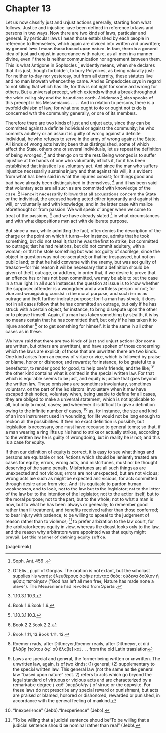 # Chapter 13

Let us now classify just and unjust actions generally, starting from what follows. Justice and injustice have been defined in reference to laws and
persons in two ways. Now there are two kinds of laws, particular and general. By particular laws I mean those established by each people in
reference to themselves, which again are divided into written and unwritten; by general laws I mean those based upon nature. In fact, there is a
general idea of just and unjust in accordance with nature, as all men in a manner divine, even if there is neither communication nor agreement
between them. This is what Antigone in Sophocles [^^12_1] evidently means, when she declares that it is just, though forbidden, to bury Polynices,
as being naturally just: For neither to-day nor yesterday, but from all eternity, these statutes live and no man knoweth whence they came. And as
Empedocles says in regard to not killing that which has life, for this is not right for some and wrong for others, But a universal precept, which
extends without a break throughout the wide-ruling sky and the boundless earth. Alcidamas [^^12_2] also speaks of this precept in his
Messeniacus . . . . And in relation to persons, there is a twofold division of law; for what one ought to do or ought not to do is concerned with
the community generally, or one of its members.

Therefore there are two kinds of just and unjust acts, since they can be committed against a definite individual or against the community; he who commits adultery or an assault is guilty of wrong against a definite
individual, he who refuses to serve in the army of wrong against the State. All kinds of wrong acts having been thus distinguished, some of which
affect the State, others one or several individuals, let us repeat the definition of being wronged, [^^12_3] and then go on to the rest. Being
wronged is to suffer injustice at the hands of one who voluntarily inflicts it, for it has been established that injustice is a voluntary act. And
since the man who suffers injustice necessarily sustains injury and that against his will, it is evident from what has been said in what the
injuries consist; for things good and bad have already been distinguished in themselves, [^^12_4] and it has been said that voluntary acts are all
such as are committed with knowledge of the case. [^^12_5] Hence it necessarily follows that all accusations concern the State or the individual,
the accused having acted either ignorantly and against his will, or voluntarily and with knowledge, and in the latter case with malice aforethought
or from passion. We will speak of anger when we come to treat of the passions, [^^12_6] and we have already stated [^^12_7] in what circumstances
and with what dispositions men act with deliberate purpose.

But since a man, while admitting the fact, often denies the description of the charge or the point on which it turns—for instance, admits that he
took something, but did not steal it; that he was the first to strike, but committed no outrage; that he had relations, but did not commit adultery,
with a woman; or that he stole something but was not guilty of sacrilege, since the object in question was not consecrated; or that he trespassed,
but not on public land; or that he held converse with the enemy, but was not guilty of treason—for this reason it will be necessary that a
definition should be given of theft, outrage, or adultery, in order that, if we desire to prove that an offence has or has not been committed, we
may be able to put the case in a true light. In all such instances the question at issue is to know whether the supposed offender is a wrongdoer and
a worthless person, or not; for vice and wrongdoing consist in the moral purpose, and such terms as outrage and theft further indicate purpose; for
if a man has struck, it does not in all cases follow that he has committed an outrage, but only if he has struck with a certain object, for
instance, to bring disrepute upon the other or to please himself. Again, if a man has taken something by stealth, it is by no means certain that he
has committed theft, but only if he has taken it to injure another [^^12_8] or to get something for himself. It is the same in all other cases as in
these.

We have said that there are two kinds of just and unjust actions (for some are written, but others are unwritten), and have spoken of those
concerning which the laws are explicit; of those that are unwritten there are two kinds. One kind arises from an excess of virtue or vice, which is
followed by praise or blame, honor or dishonor, and rewards; for instance, to be grateful to a benefactor, to render good for good, to help one's
friends, and the like; [^^12_9] the other kind contains what is omitted in the special written law. For that which is equitable seems to be just,
and equity is justice that goes beyond the written law. These omissions are sometimes involuntary, sometimes voluntary, on the part of the
legislators; involuntary when it may have escaped their notice, voluntary when, being unable to define for all cases, they are obliged to make a
universal statement, which is not applicable to all, but only to most, cases; and whenever it is difficult to give a definition owing to the
infinite number of cases, [^^12_10] as, for instance, the size and kind of an iron instrument used in wounding; for life would not be long enough to
reckon all the possibilities. If then no exact definition is possible, but legislation is necessary, one must have recourse to general terms; so
that, if a man wearing a ring lifts up his hand to strike or actually strikes, according to the written law he is guilty of wrongdoing, but in
reality he is not; and this is a case for equity.

If then our definition of equity is correct, it is easy to see what things and persons are equitable or not. Actions which should be leniently
treated are cases for equity; errors, wrong acts, and misfortunes, must not be thought deserving of the same penalty. Misfortunes are all such
things as are unexpected and not vicious; errors are not unexpected, but are not vicious; wrong acts are such as might be expected and vicious, for
acts committed through desire arise from vice. And it is equitable to pardon human weaknesses, and to look, not to the law but to the legislator;
not to the letter of the law but to the intention of the legislator; not to the action itself, but to the moral purpose; not to the part, but to the
whole; not to what a man is now, but to what he has been, always or generally; to remember good rather than ill treatment, and benefits received
rather than those conferred; to bear injury with patience; to be willing to appeal to the judgement of reason rather than to violence; [^^12_11] to
prefer arbitration to the law court, for the arbitrator keeps equity in view, whereas the dicast looks only to the law, and the reason why
arbitrators were appointed was that equity might prevail. Let this manner of defining equity suffice.

{pagebreak}

[^^12_1]: Soph. Ant. 456 .

[^^12_2]: Of Elis , pupil of Gorgias. The oration is not extant, but the scholiast supplies his words: ἐλευθέρους ἀφῆκε πάντας θεός: οὐδένα δοῦλον
ἡ φύσις πεποίηκεν (“God has left all men free; Nature has made none a slave”). The Messenians had revolted from Sparta .

[^^12_3]: 1.10.3.1.10.3.

[^^12_4]: Book 1.6.Book 1.6.

[^^12_5]: 1.10.3.1.10.3.

[^^12_6]: Book 2.2.Book 2.2.

[^^12_7]: Book 1.11, 12.Book 1.11, 12.

[^^12_8]: Roemer reads, after Dittmeyer,Roemer reads, after Dittmeyer, εἰ ἐπὶ βλάβῃ [τούτου ἀφ᾽ οὗ ἔλαβε] καὶ . . . from the old Latin translation

[^^12_9]: Laws are special and general, the former being written
or unwritten. The unwritten law, again, is of two kinds: (1) general; (2) supplementary to the special written law. This general law (not the same
as the general law “based upon nature” sect. 2) refers to acts which go beyond the legal standard of virtuous or vicious acts and are characterized
by a remarkable degree ( καθ᾽ ὑπερβολήν ) of virtue or the opposite. For these laws do not prescribe any special reward or punishment, but acts are
praised or blamed, honored or dishonored, rewarded or punished, in accordance with the general feeling of mankind.

[^^12_10]: “Inexperience” (Jebb).“Inexperience” (Jebb).

[^^12_11]: “To be willing that a judicial sentence should be“To be willing that a judicial sentence should be nominal rather than real” (Jebb). 

